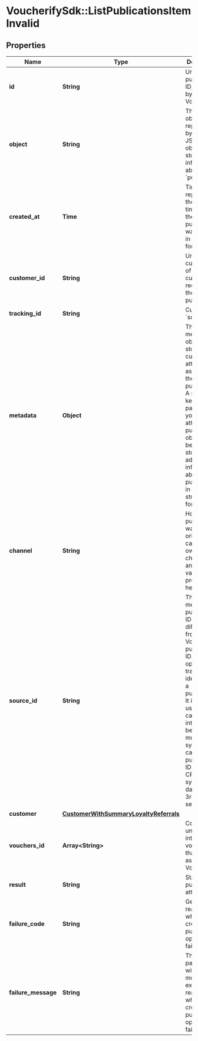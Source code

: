# VoucherifySdk::ListPublicationsItemInvalid

## Properties

| Name | Type | Description | Notes |
| ---- | ---- | ----------- | ----- |
| **id** | **String** | Unique publication ID, assigned by Voucherify. |  |
| **object** | **String** | The type of object represented by the JSON. This object stores information about the &#x60;publication&#x60;. | [default to &#39;publication&#39;] |
| **created_at** | **Time** | Timestamp representing the date and time when the publication was created in ISO 8601 format. |  |
| **customer_id** | **String** | Unique customer ID of the customer receiving the publication. |  |
| **tracking_id** | **String** | Customer&#39;s &#x60;source_id&#x60;. | [optional] |
| **metadata** | **Object** | The metadata object stores all custom attributes assigned to the publication. A set of key/value pairs that you can attach to a publication object. It can be useful for storing additional information about the publication in a structured format. |  |
| **channel** | **String** | How the publication was originated. It can be your own custom channel or an example value provided here. |  |
| **source_id** | **String** | The merchant’s publication ID if it is different from the Voucherify publication ID. It&#39;s an optional tracking identifier of a publication. It is really useful in case of an integration between multiple systems. It can be a publication ID from a CRM system, database or 3rd-party service.  |  |
| **customer** | [**CustomerWithSummaryLoyaltyReferrals**](CustomerWithSummaryLoyaltyReferrals.md) |  |  |
| **vouchers_id** | **Array&lt;String&gt;** | Contains the unique internal voucher ID that was assigned by Voucherify. |  |
| **result** | **String** | Status of the publication attempt. | [default to &#39;FAILURE&#39;] |
| **failure_code** | **String** | Generic reason as to why the create publication operation failed. | [optional] |
| **failure_message** | **String** | This parameter will provide more expanded reason as to why the create publication operation failed. | [optional] |

